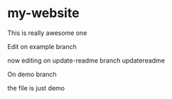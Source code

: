 # my-website

This is really awesome one

Edit on example branch


now editing on update-readme branch
updatereadme


On demo branch

the file is just demo
